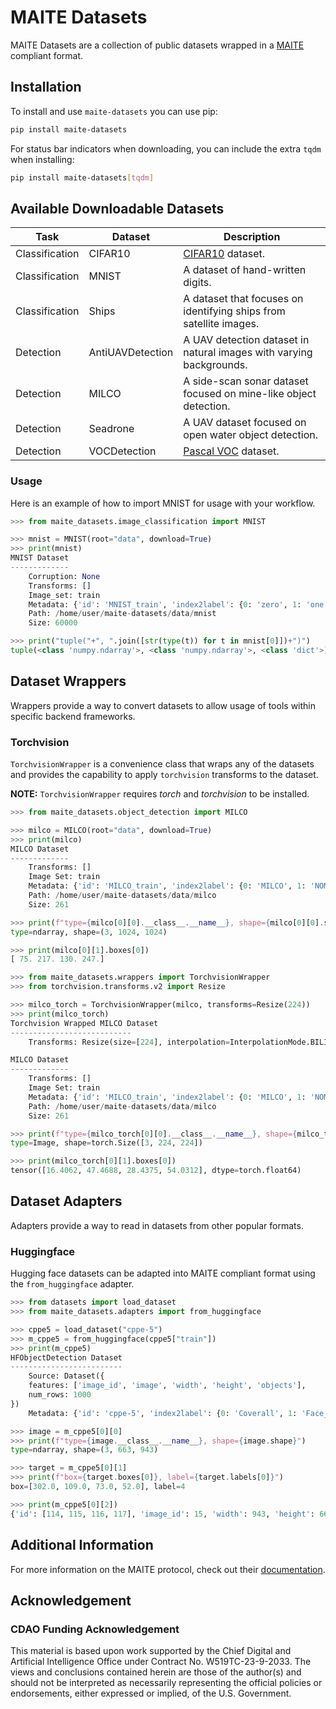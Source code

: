# MAITE Datasets

MAITE Datasets are a collection of public datasets wrapped in a [MAITE](https://mit-ll-ai-technology.github.io/maite/) compliant format.

## Installation

To install and use `maite-datasets` you can use pip:

```bash
pip install maite-datasets
```

For status bar indicators when downloading, you can include the extra `tqdm` when installing:

```bash
pip install maite-datasets[tqdm]
```

## Available Downloadable Datasets

| Task           | Dataset          | Description                                                         |
|----------------|------------------|---------------------------------------------------------------------|
| Classification | CIFAR10          | [CIFAR10](https://www.cs.toronto.edu/~kriz/cifar.html) dataset.     |
| Classification | MNIST            | A dataset of hand-written digits.                                   |
| Classification | Ships            | A dataset that focuses on identifying ships from satellite images.  |
| Detection      | AntiUAVDetection | A UAV detection dataset in natural images with varying backgrounds. |
| Detection      | MILCO            | A side-scan sonar dataset focused on mine-like object detection.    |
| Detection      | Seadrone         | A UAV dataset focused on open water object detection.               |
| Detection      | VOCDetection     | [Pascal VOC](http://host.robots.ox.ac.uk/pascal/VOC/) dataset.      |

### Usage

Here is an example of how to import MNIST for usage with your workflow.

```python
>>> from maite_datasets.image_classification import MNIST

>>> mnist = MNIST(root="data", download=True)
>>> print(mnist)
MNIST Dataset
-------------
    Corruption: None
    Transforms: []
    Image_set: train
    Metadata: {'id': 'MNIST_train', 'index2label': {0: 'zero', 1: 'one', 2: 'two', 3: 'three', 4: 'four', 5: 'five', 6: 'six', 7: 'seven', 8: 'eight', 9: 'nine'}, 'split': 'train'}
    Path: /home/user/maite-datasets/data/mnist
    Size: 60000

>>> print("tuple("+", ".join([str(type(t)) for t in mnist[0]])+")")
tuple(<class 'numpy.ndarray'>, <class 'numpy.ndarray'>, <class 'dict'>)
```

## Dataset Wrappers

Wrappers provide a way to convert datasets to allow usage of tools within specific backend frameworks.

### Torchvision

`TorchvisionWrapper` is a convenience class that wraps any of the datasets and provides the capability to apply
`torchvision` transforms to the dataset.

**NOTE:** `TorchvisionWrapper` requires _torch_ and _torchvision_ to be installed.

```python
>>> from maite_datasets.object_detection import MILCO

>>> milco = MILCO(root="data", download=True)
>>> print(milco)
MILCO Dataset
-------------
    Transforms: []
    Image Set: train
    Metadata: {'id': 'MILCO_train', 'index2label': {0: 'MILCO', 1: 'NOMBO'}, 'split': 'train'}
    Path: /home/user/maite-datasets/data/milco
    Size: 261

>>> print(f"type={milco[0][0].__class__.__name__}, shape={milco[0][0].shape}")
type=ndarray, shape=(3, 1024, 1024)

>>> print(milco[0][1].boxes[0])
[ 75. 217. 130. 247.]

>>> from maite_datasets.wrappers import TorchvisionWrapper
>>> from torchvision.transforms.v2 import Resize

>>> milco_torch = TorchvisionWrapper(milco, transforms=Resize(224))
>>> print(milco_torch)
Torchvision Wrapped MILCO Dataset
---------------------------
    Transforms: Resize(size=[224], interpolation=InterpolationMode.BILINEAR, antialias=True)

MILCO Dataset
-------------
    Transforms: []
    Image Set: train
    Metadata: {'id': 'MILCO_train', 'index2label': {0: 'MILCO', 1: 'NOMBO'}, 'split': 'train'}
    Path: /home/user/maite-datasets/data/milco
    Size: 261

>>> print(f"type={milco_torch[0][0].__class__.__name__}, shape={milco_torch[0][0].shape}")
type=Image, shape=torch.Size([3, 224, 224])

>>> print(milco_torch[0][1].boxes[0])
tensor([16.4062, 47.4688, 28.4375, 54.0312], dtype=torch.float64)
```

## Dataset Adapters

Adapters provide a way to read in datasets from other popular formats.

### Huggingface

Hugging face datasets can be adapted into MAITE compliant format using the `from_huggingface` adapter.

```python
>>> from datasets import load_dataset
>>> from maite_datasets.adapters import from_huggingface

>>> cppe5 = load_dataset("cppe-5")
>>> m_cppe5 = from_huggingface(cppe5["train"])
>>> print(m_cppe5)
HFObjectDetection Dataset
-------------------------
    Source: Dataset({
    features: ['image_id', 'image', 'width', 'height', 'objects'],
    num_rows: 1000
})
    Metadata: {'id': 'cppe-5', 'index2label': {0: 'Coverall', 1: 'Face_Shield', 2: 'Gloves', 3: 'Goggles', 4: 'Mask'}, 'description': '', 'citation': '', 'homepage': '', 'license': '', 'features': {'image_id': Value('int64'), 'image': Image(mode=None, decode=True), 'width': Value('int32'), 'height': Value('int32'), 'objects': {'id': List(Value('int64')), 'area': List(Value('int64')), 'bbox': List(List(Value('float32'), length=4)), 'category': List(ClassLabel(names=['Coverall', 'Face_Shield', 'Gloves', 'Goggles', 'Mask']))}}, 'post_processed': None, 'supervised_keys': None, 'builder_name': 'parquet', 'dataset_name': 'cppe-5', 'config_name': 'default', 'version': 0.0.0, 'splits': {'train': SplitInfo(name='train', num_bytes=240478590, num_examples=1000, shard_lengths=None, dataset_name='cppe-5'), 'test': SplitInfo(name='test', num_bytes=4172706, num_examples=29, shard_lengths=None, dataset_name='cppe-5')}, 'download_checksums': {'hf://datasets/cppe-5@66f6a5efd474e35bd7cb94bf15dea27d4c6ad3f8/data/train-00000-of-00001.parquet': {'num_bytes': 237015519, 'checksum': None}, 'hf://datasets/cppe-5@66f6a5efd474e35bd7cb94bf15dea27d4c6ad3f8/data/test-00000-of-00001.parquet': {'num_bytes': 4137134, 'checksum': None}}, 'download_size': 241152653, 'post_processing_size': None, 'dataset_size': 244651296, 'size_in_bytes': 485803949}

>>> image = m_cppe5[0][0]
>>> print(f"type={image.__class__.__name__}, shape={image.shape}")
type=ndarray, shape=(3, 663, 943)

>>> target = m_cppe5[0][1]
>>> print(f"box={target.boxes[0]}, label={target.labels[0]}")
box=[302.0, 109.0, 73.0, 52.0], label=4

>>> print(m_cppe5[0][2])
{'id': [114, 115, 116, 117], 'image_id': 15, 'width': 943, 'height': 663, 'area': [3796, 1596, 152768, 81002]}
```

## Additional Information

For more information on the MAITE protocol, check out their [documentation](https://mit-ll-ai-technology.github.io/maite/).

## Acknowledgement

### CDAO Funding Acknowledgement

This material is based upon work supported by the Chief Digital and Artificial
Intelligence Office under Contract No. W519TC-23-9-2033. The views and
conclusions contained herein are those of the author(s) and should not be
interpreted as necessarily representing the official policies or endorsements,
either expressed or implied, of the U.S. Government.
